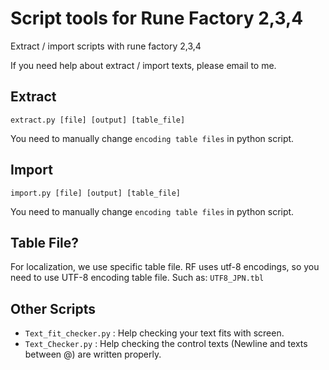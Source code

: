 # Script tools for Rune Factory 2,3,4
Extract / import scripts with rune factory 2,3,4

If you need help about extract / import texts, please email to me.
## Extract
`extract.py [file] [output] [table_file]`

You need to manually change `encoding table files` in python script.

## Import
`import.py [file] [output] [table_file]`

You need to manually change `encoding table files` in python script.

## Table File?
For localization, we use specific table file. RF uses utf-8 encodings, so you need to use UTF-8 encoding table file. Such as: `UTF8_JPN.tbl`


## Other Scripts
* `Text_fit_checker.py` : Help checking your text fits with screen.
* `Text_Checker.py` : Help checking the control texts (Newline and texts between @) are written properly.